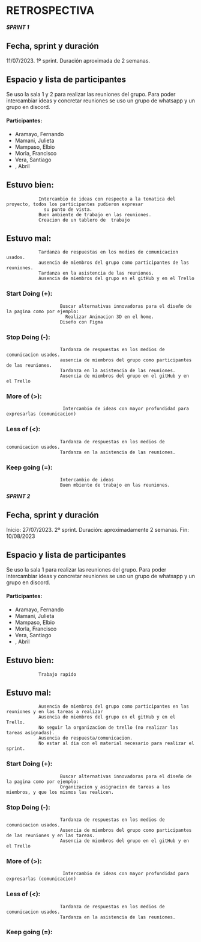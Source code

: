 # RETROSPECTIVA
***SPRINT 1***
## Fecha, sprint y duración
11/07/2023. 1º sprint. Duración aproximada de 2 semanas.

## Espacio y lista de participantes
  Se uso la sala 1 y 2 para realizar las reuniones del grupo. Para poder intercambiar ideas y concretar reuniones 
  se uso un grupo de whatsapp y un grupo en discord.
  #### Participantes: 

  + Aramayo, Fernando
  + Mamani, Julieta
  + Mampaso, Elbio
  + Morla, Francisco
  + Vera, Santiago
  +   , Abril
                      
## Estuvo bien: 
                Intercambio de ideas con respecto a la tematica del proyecto, todos los participantes pudieron expresar 
                  su punto de vista.
                Buen ambiente de trabajo en las reuniones.
                Creacion de un tablero de  trabajo
                
## Estuvo mal: 
                Tardanza de respuestas en los medios de comunicacion usados.
                ausencia de miembros del grupo como participantes de las reuniones.
                Tardanza en la asistencia de las reuniones.
                Ausencia de miembros del grupo en el gitHub y en el Trello
                
### Start Doing    (+): 
                        Buscar alternativas innovadoras para el diseño de la pagina como por ejemplo: 
                          Realizar Animacion 3D en el home.
                        Diseño con Figma
                    
### Stop Doing     (-): 
                        Tardanza de respuestas en los medios de comunicacion usados.
                        ausencia de miembros del grupo como participantes de las reuniones.
                        Tardanza en la asistencia de las reuniones.
                        Ausencia de miembros del grupo en el gitHub y en el Trello
                        
### More of         (>): 
                         Intercambio de ideas con mayor profundidad para expresarlas (comunicacion)
                         
### Less of         (<): 
                        Tardanza de respuestas en los medios de comunicacion usados.
                        Tardanza en la asistencia de las reuniones.
                        
### Keep going      (=): 
                        Intercambio de ideas 
                        Buen mbiente de trabajo en las reuniones.

***SPRINT 2***
## Fecha, sprint y duración
Inicio: 27/07/2023. 2º sprint. 
Duración: aproximadamente 2 semanas.
Fin: 10/08/2023

## Espacio y lista de participantes
  Se uso la sala 1 para realizar las reuniones del grupo. Para poder intercambiar ideas y concretar reuniones 
  se uso un grupo de whatsapp y un grupo en discord.
  #### Participantes: 
  + Aramayo, Fernando
  + Mamani, Julieta
  + Mampaso, Elbio
  + Morla, Francisco
  + Vera, Santiago
  +   , Abril
                      
## Estuvo bien: 
                Trabajo rapido
                
## Estuvo mal: 
                Ausencia de miembros del grupo como participantes en las reuniones y en las tareas a realizar
                Ausencia de miembros del grupo en el gitHub y en el Trello.
                No seguir la organizacion de trello (no realizar las tareas asignadas).
                Ausencia de respuesta/comunicacion.
                No estar al dia con el material necesario para realizar el sprint.
                
### Start Doing    (+): 
                        Buscar alternativas innovadoras para el diseño de la pagina como por ejemplo: 
                        Organizacion y asignacion de tareas a los miembros, y que los mismos las realicen.
                    
### Stop Doing     (-): 
                        Tardanza de respuestas en los medios de comunicacion usados.
                        Ausencia de miembros del grupo como participantes de las reuniones y en las tareas.
                        Ausencia de miembros del grupo en el gitHub y en el Trello
                        
### More of         (>): 
                         Intercambio de ideas con mayor profundidad para expresarlas (comunicacion)
                         
### Less of         (<): 
                        Tardanza de respuestas en los medios de comunicacion usados.
                        Tardanza en la asistencia de las reuniones.
                        
### Keep going      (=): 
                        
